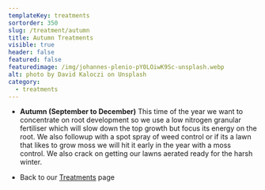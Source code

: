 ```yaml
---
templateKey: treatments
sortorder: 350
slug: /treatment/autumn
title: Autumn Treatments
visible: true
header: false
featured: false
featuredimage: /img/johannes-plenio-pY0LOiwK9Sc-unsplash.webp
alt: photo by David Kaloczi on Unsplash
category:
  - treatments
---
```


- **Autumn (September to December)** This time of the year we want to
  concentrate on root development so we use a low nitrogen granular fertiliser
  which will slow down the top growth but focus its energy on the root. We also
  followup with a spot spray of weed control or if its a lawn that likes to grow
  moss we will hit it early in the year with a moss control. We also crack on
  getting our lawns aerated ready for the harsh winter.

* Back to our [Treatments](/treatments) page
